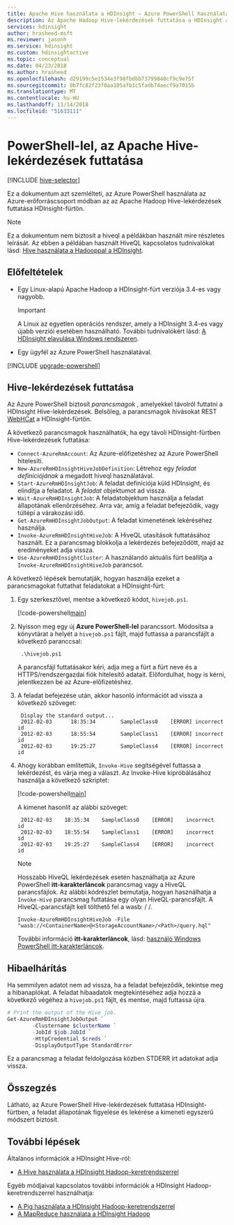 ```yaml
---
title: Apache Hive használata a HDInsight – Azure PowerShell használatával
description: Az Apache Hadoop Hive-lekérdezések futtatása a HDInsight a PowerShell használatával.
services: hdinsight
author: hrasheed-msft
ms.reviewer: jasonh
ms.service: hdinsight
ms.custom: hdinsightactive
ms.topic: conceptual
ms.date: 04/23/2018
ms.author: hrasheed
ms.openlocfilehash: d29199c5e1534e3f98fbdbb73799840cf9c9e75f
ms.sourcegitcommit: 0b7fc82f23f0aa105afb1c5fadb74aecf9a7015b
ms.translationtype: MT
ms.contentlocale: hu-HU
ms.lasthandoff: 11/14/2018
ms.locfileid: "51633111"
---
```

# <a name="run-apache-hive-queries-using-powershell"></a>PowerShell-lel, az Apache Hive-lekérdezések futtatása
[!INCLUDE [hive-selector](../../../includes/hdinsight-selector-use-hive.md)]

Ez a dokumentum azt szemlélteti, az Azure PowerShell használata az Azure-erőforráscsoport módban az az Apache Hadoop Hive-lekérdezések futtatása HDInsight-fürtön.

> [!NOTE]
> Ez a dokumentum nem biztosít a hiveql a példákban használt mire részletes leírását. Az ebben a példában használt HiveQL kapcsolatos tudnivalókat lásd: [Hive használata a Hadooppal a HDInsight](hdinsight-use-hive.md).

## <a name="prerequisites"></a>Előfeltételek

* Egy Linux-alapú Apache Hadoop a HDInsight-fürt verziója 3.4-es vagy nagyobb.

  > [!IMPORTANT]
  > A Linux az egyetlen operációs rendszer, amely a HDInsight 3.4-es vagy újabb verziói esetében használható. További tudnivalókért lásd: [A HDInsight elavulása Windows rendszeren](../hdinsight-component-versioning.md#hdinsight-windows-retirement).

* Egy ügyfél az Azure PowerShell használatával.

[!INCLUDE [upgrade-powershell](../../../includes/hdinsight-use-latest-powershell.md)]

## <a name="run-a-hive-query"></a>Hive-lekérdezések futtatása

Az Azure PowerShell biztosít *parancsmagok* , amelyekkel távolról futtatni a HDInsight Hive-lekérdezések. Belsőleg, a parancsmagok hívásokat REST [WebHCat](https://cwiki.apache.org/confluence/display/Hive/WebHCat) a HDInsight-fürtön.

A következő parancsmagok használhatók, ha egy távoli HDInsight-fürtben Hive-lekérdezések futtatása:

* `Connect-AzureRmAccount`: Az Azure-előfizetéshez az Azure PowerShell hitelesíti.
* `New-AzureRmHDInsightHiveJobDefinition`: Létrehoz egy *feladat definíciójának* a megadott hiveql használatával.
* `Start-AzureRmHDInsightJob`: A feladat definíciója küld HDInsight, és elindítja a feladatot. A *feladat* objektumot ad vissza.
* `Wait-AzureRmHDInsightJob`: A feladatobjektum használja a feladat állapotának ellenőrzéséhez. Arra vár, amíg a feladat befejeződik, vagy túllépi a várakozási idő.
* `Get-AzureRmHDInsightJobOutput`: A feladat kimenetének lekéréséhez használja.
* `Invoke-AzureRmHDInsightHiveJob`: A HiveQL utasítások futtatásához használt. Ez a parancsmag blokkolja a lekérdezés befejeződött, majd az eredményeket adja vissza.
* `Use-AzureRmHDInsightCluster`: A használandó aktuális fürt beállítja a `Invoke-AzureRmHDInsightHiveJob` parancsot.

A következő lépések bemutatják, hogyan használja ezeket a parancsmagokat futtathat feladatokat a HDInsight-fürt:

1. Egy szerkesztővel, mentse a következő kódot, `hivejob.ps1`.

    [!code-powershell[main](../../../powershell_scripts/hdinsight/use-hive/use-hive.ps1?range=5-42)]

2. Nyisson meg egy új **Azure PowerShell-lel** parancssort. Módosítsa a könyvtárat a helyét a `hivejob.ps1` fájlt, majd futtassa a parancsfájlt a következő paranccsal:

        .\hivejob.ps1

    A parancsfájl futtatásakor kéri, adja meg a fürt a fürt neve és a HTTPS/rendszergazdai fiók hitelesítő adatait. Előfordulhat, hogy is kérni, jelentkezzen be az Azure-előfizetéshez.

3. A feladat befejezése után, akkor hasonló információt ad vissza a következő szöveget:

        Display the standard output...
        2012-02-03      18:35:34        SampleClass0    [ERROR] incorrect       id
        2012-02-03      18:55:54        SampleClass1    [ERROR] incorrect       id
        2012-02-03      19:25:27        SampleClass4    [ERROR] incorrect       id

4. Ahogy korábban említettük, `Invoke-Hive` segítségével futtassa a lekérdezést, és várja meg a választ. Az Invoke-Hive kipróbálásához használja a következő szkriptet:

    [!code-powershell[main](../../../powershell_scripts/hdinsight/use-hive/use-hive.ps1?range=50-71)]

    A kimenet hasonlít az alábbi szöveget:

        2012-02-03    18:35:34    SampleClass0    [ERROR]    incorrect    id
        2012-02-03    18:55:54    SampleClass1    [ERROR]    incorrect    id
        2012-02-03    19:25:27    SampleClass4    [ERROR]    incorrect    id

   > [!NOTE]
   > Hosszabb HiveQL lekérdezések esetén használhatja az Azure PowerShell **itt-karakterláncok** parancsmag vagy a HiveQL parancsfájlok. Az alábbi kódrészlet bemutatja, hogyan használhatja a `Invoke-Hive` parancsmag futtatása egy olyan HiveQL-parancsfájlt. A HiveQL-parancsfájlt kell tölthető fel a wasb: / /.
   >
   > `Invoke-AzureRmHDInsightHiveJob -File "wasb://<ContainerName>@<StorageAccountName>/<Path>/query.hql"`
   >
   > További információ **itt-karakterláncok**, lásd: <a href="https://technet.microsoft.com/library/ee692792.aspx" target="_blank">használó Windows PowerShell itt-karakterláncok</a>.

## <a name="troubleshooting"></a>Hibaelhárítás

Ha semmilyen adatot nem ad vissza, ha a feladat befejeződik, tekintse meg a hibanaplókat. A feladat hibaadatok megtekintéséhez adja hozzá a következő végéhez a `hivejob.ps1` fájlt, és mentse, majd futtassa újra.

```powershell
# Print the output of the Hive job.
Get-AzureRmHDInsightJobOutput `
        -Clustername $clusterName `
        -JobId $job.JobId `
        -HttpCredential $creds `
        -DisplayOutputType StandardError
```

Ez a parancsmag a feladat feldolgozása közben STDERR írt adatokat adja vissza.

## <a name="summary"></a>Összegzés

Látható, az Azure PowerShell Hive-lekérdezések futtatása HDInsight-fürtben, a feladat állapotának figyelése és lekérése a kimeneti egyszerű módszert biztosít.

## <a name="next-steps"></a>További lépések

Általános információk a HDInsight Hive-ról:

* [A Hive használata a HDInsight Hadoop-keretrendszerrel](hdinsight-use-hive.md)

Egyéb módjaival kapcsolatos további információk a HDInsight Hadoop-keretrendszerrel használhatja:

* [A Pig használata a HDInsight Hadoop-keretrendszerrel](hdinsight-use-pig.md)
* [A MapReduce használata a HDInsight Hadoop](hdinsight-use-mapreduce.md)
